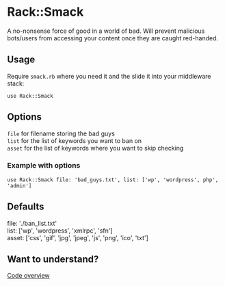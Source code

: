 # Rack::Smack

A no-nonsense force of good in a world of bad. Will prevent malicious bots/users from accessing your content once they are caught red-handed.

## Usage
Require `smack.rb` where you need it and the slide it into your middleware stack:

```
use Rack::Smack
```

## Options
`file`  for filename storing the bad guys  
`list`  for the list of keywords you want to ban on  
`asset` for the list of keywords where you want to skip checking  

### Example with options
```
use Rack::Smack file: 'bad_guys.txt', list: ['wp', 'wordpress', php', 'admin']
```

## Defaults
file:  './ban_list.txt'  
list:  ['wp', 'wordpress', 'xmlrpc', 'sfn']  
asset: ['css', 'gif', 'jpg', 'jpeg', 'js', 'png', 'ico', 'txt']  

## Want to understand?
[Code overview]()
